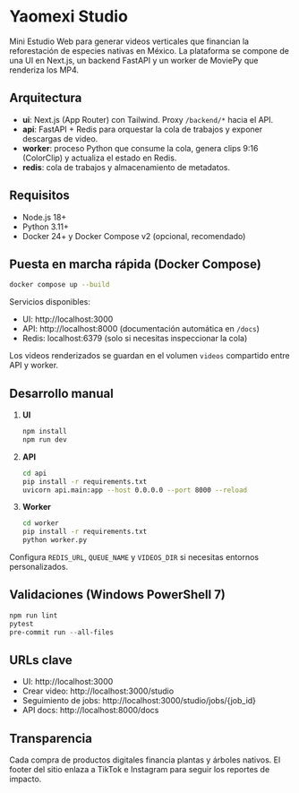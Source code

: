 # Yaomexi Studio

Mini Estudio Web para generar videos verticales que financian la reforestación de especies nativas en México. La plataforma se compone de una UI en Next.js, un backend FastAPI y un worker de MoviePy que renderiza los MP4.

## Arquitectura

- **ui**: Next.js (App Router) con Tailwind. Proxy `/backend/*` hacia el API.
- **api**: FastAPI + Redis para orquestar la cola de trabajos y exponer descargas de video.
- **worker**: proceso Python que consume la cola, genera clips 9:16 (ColorClip) y actualiza el estado en Redis.
- **redis**: cola de trabajos y almacenamiento de metadatos.

## Requisitos

- Node.js 18+
- Python 3.11+
- Docker 24+ y Docker Compose v2 (opcional, recomendado)

## Puesta en marcha rápida (Docker Compose)

```bash
docker compose up --build
```

Servicios disponibles:

- UI: http://localhost:3000
- API: http://localhost:8000 (documentación automática en `/docs`)
- Redis: localhost:6379 (solo si necesitas inspeccionar la cola)

Los videos renderizados se guardan en el volumen `videos` compartido entre API y worker.

## Desarrollo manual

1. **UI**
   ```bash
   npm install
   npm run dev
   ```
2. **API**
   ```bash
   cd api
   pip install -r requirements.txt
   uvicorn api.main:app --host 0.0.0.0 --port 8000 --reload
   ```
3. **Worker**
   ```bash
   cd worker
   pip install -r requirements.txt
   python worker.py
   ```

Configura `REDIS_URL`, `QUEUE_NAME` y `VIDEOS_DIR` si necesitas entornos personalizados.

## Validaciones (Windows PowerShell 7)

```powershell
npm run lint
pytest
pre-commit run --all-files
```

## URLs clave

- UI: http://localhost:3000
- Crear video: http://localhost:3000/studio
- Seguimiento de jobs: http://localhost:3000/studio/jobs/{job_id}
- API docs: http://localhost:8000/docs

## Transparencia

Cada compra de productos digitales financia plantas y árboles nativos. El footer del sitio enlaza a TikTok e Instagram para seguir los reportes de impacto.
